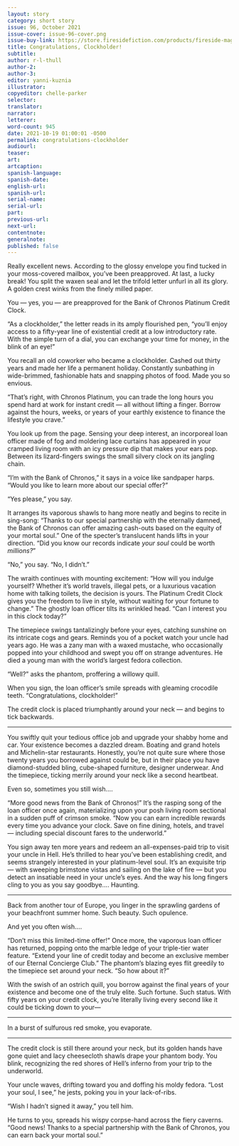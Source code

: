 ```yaml
---
layout: story
category: short story
issue: 96, October 2021
issue-cover: issue-96-cover.png
issue-buy-link: https://store.firesidefiction.com/products/fireside-magazine-issue-96-october-2021
title: Congratulations, Clockholder!
subtitle:
author: r-l-thull
author-2:
author-3:
editor: yanni-kuznia
illustrator:
copyeditor: chelle-parker
selector:
translator:
narrator:
letterer:
word-count: 945
date: 2021-10-19 01:00:01 -0500
permalink: congratulations-clockholder
audiourl:
teaser:
art:
artcaption:
spanish-language:
spanish-date:
english-url:
spanish-url:
serial-name:
serial-url:
part:
previous-url:
next-url:
contentnote:
generalnote:
published: false
---
```

Really excellent news. According to the glossy envelope you find tucked in your moss-covered mailbox, you’ve been preapproved. At last, a lucky break! You split the waxen seal and let the trifold letter unfurl in all its glory. A golden crest winks from the finely milled paper.

You — yes, you — are preapproved for the Bank of Chronos Platinum Credit Clock.

“As a clockholder,” the letter reads in its amply flourished pen, “you’ll enjoy access to a fifty-year line of existential credit at a low introductory rate. With the simple turn of a dial, you can exchange your time for money, in the blink of an eye!”

You recall an old coworker who became a clockholder. Cashed out thirty years and made her life a permanent holiday. Constantly sunbathing in wide-brimmed, fashionable hats and snapping photos of food. Made you so envious.

“That’s right, with Chronos Platinum, you can trade the long hours you spend hard at work for instant credit — all without lifting a finger. Borrow against the hours, weeks, or years of your earthly existence to finance the lifestyle you crave.”

You look up from the page. Sensing your deep interest, an incorporeal loan officer made of fog and moldering lace curtains has appeared in your cramped living room with an icy pressure dip that makes your ears pop. Between its lizard-fingers swings the small silvery clock on its jangling chain.

“I’m with the Bank of Chronos,” it says in a voice like sandpaper harps. “Would you like to learn more about our special offer?”

“Yes please,” you say.

It arranges its vaporous shawls to hang more neatly and begins to recite in sing-song: “Thanks to our special partnership with the eternally damned, the Bank of Chronos can offer amazing cash-outs based on the equity of your mortal soul.” One of the specter’s translucent hands lifts in your direction. “Did you know our records indicate _your soul_ could be worth _millions?_”

“No,” you say. “No, I didn’t.”

The wraith continues with mounting excitement: “How will you indulge yourself? Whether it’s world travels, illegal pets, or a luxurious vacation home with talking toilets, the decision is yours. The Platinum Credit Clock gives you the freedom to live in style, without waiting for your fortune to change.” The ghostly loan officer tilts its wrinkled head. “Can I interest you in this clock today?”

The timepiece swings tantalizingly before your eyes, catching sunshine on its intricate cogs and gears. Reminds you of a pocket watch your uncle had years ago. He was a zany man with a waxed mustache, who occasionally popped into your childhood and swept you off on strange adventures. He died a young man with the world’s largest fedora collection.

“Well?” asks the phantom, proffering a willowy quill.

When you sign, the loan officer’s smile spreads with gleaming crocodile teeth. “Congratulations, clockholder!”

The credit clock is placed triumphantly around your neck — and begins to tick backwards.

---

You swiftly quit your tedious office job and upgrade your shabby home and car. Your existence becomes a dazzled dream. Boating and grand hotels and Michelin-star restaurants. Honestly, you’re not quite sure where those twenty years you borrowed against could be, but in their place you have diamond-studded bling, cube-shaped furniture, designer underwear. And the timepiece, ticking merrily around your neck like a second heartbeat.

Even so, sometimes you still wish….

“More good news from the Bank of Chronos!” It’s the rasping song of the loan officer once again, materializing upon your posh living room sectional in a sudden puff of crimson smoke. “Now you can earn incredible rewards every time you advance your clock. Save on fine dining, hotels, and travel — including special discount fares to the underworld.”

You sign away ten more years and redeem an all-expenses-paid trip to visit your uncle in Hell. He’s thrilled to hear you’ve been establishing credit, and seems strangely interested in your platinum-level soul. It’s an exquisite trip — with sweeping brimstone vistas and sailing on the lake of fire — but you detect an insatiable need in your uncle’s eyes. And the way his long fingers cling to you as you say goodbye…. Haunting.

---

Back from another tour of Europe, you linger in the sprawling gardens of your beachfront summer home. Such beauty. Such opulence.

And yet you often wish….

“Don’t miss this limited-time offer!” Once more, the vaporous loan officer has returned, popping onto the marble ledge of your triple-tier water feature. “Extend your line of credit today and become an exclusive member of our Eternal Concierge Club.” The phantom’s blazing eyes flit greedily to the timepiece set around your neck. “So how about it?”

With the swish of an ostrich quill, you borrow against the final years of your existence and become one of the truly elite. Such fortune. Such status. With fifty years on your credit clock, you’re literally living every second like it could be ticking down to your—

---

In a burst of sulfurous red smoke, you evaporate.

---

The credit clock is still there around your neck, but its golden hands have gone quiet and lacy cheesecloth shawls drape your phantom body. You blink, recognizing the red shores of Hell’s inferno from your trip to the underworld.

Your uncle waves, drifting toward you and doffing his moldy fedora. “Lost your soul, I see,” he jests, poking you in your lack-of-ribs.

“Wish I hadn’t signed it away,” you tell him.

He turns to you, spreads his wispy corpse-hand across the fiery caverns. “Good news! Thanks to a special partnership with the Bank of Chronos, you can earn back your mortal soul.”
